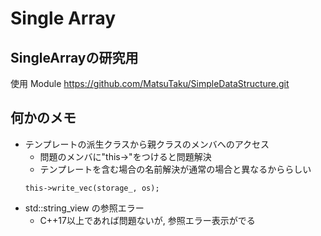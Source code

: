 
# Single Array

## SingleArrayの研究用

使用 Module
https://github.com/MatsuTaku/SimpleDataStructure.git

## 何かのメモ
- テンプレートの派生クラスから親クラスのメンバへのアクセス
    - 問題のメンバに"this->"をつけると問題解決
    - テンプレートを含む場合の名前解決が通常の場合と異なるかららしい
    ```
    this->write_vec(storage_, os);
    ```
- std::string_view の参照エラー
    - C++17以上であれば問題ないが, 参照エラー表示がでる